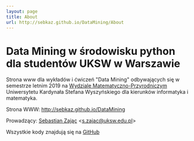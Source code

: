 ```yaml
---
layout: page
title: About
url: http://sebkaz.github.io/DataMining/About
---
```


# Data Mining w środowisku python dla studentów UKSW w Warszawie

Strona www dla wykładów i ćwiczeń "Data Mining" odbywających się w semestrze letnim 2019
na [Wydziale Matematyczno-Przyrodniczym](https://wmp.uksw.edu.pl) Uniwersytetu
Kardynała Stefana Wyszyńskiego dla kierunków informatyka i matematyka.

Strona WWW: http://sebkaz.github.io/DataMining

Prowadzący: [Sebastian Zając](https://sebastianzajac.pl)
<[s.zajac@uksw.edu.pl](mailto:s.zajac@uksw.edu.pl)>

Wszystkie kody znajdują się na [GitHub](https://github.com/sebkaz/DataMining)
